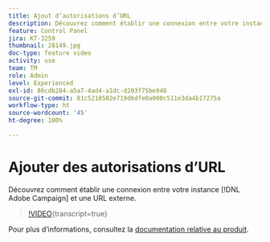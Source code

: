 ```yaml
---
title: Ajout d’autorisations d’URL
description: Découvrez comment établir une connexion entre votre instance Adobe Campaign et une URL externe.
feature: Control Panel
jira: KT-3259
thumbnail: 28149.jpg
doc-type: feature video
activity: use
team: TM
role: Admin
level: Experienced
exl-id: 86cdb284-a5a7-4ad4-a1dc-d203f75be948
source-git-commit: 81c5210502e719d6dfe0a000c511e3da4b17275a
workflow-type: ht
source-wordcount: '45'
ht-degree: 100%

---
```


# Ajouter des autorisations d’URL

Découvrez comment établir une connexion entre votre instance [!DNL Adobe Campaign] et une URL externe.

>[!VIDEO](https://video.tv.adobe.com/v/28149?learn=on){transcript=true}

Pour plus d’informations, consultez la [documentation relative au produit](https://experienceleague.adobe.com/docs/control-panel/using/performance-monitoring/url-permissions.html?lang=fr).
